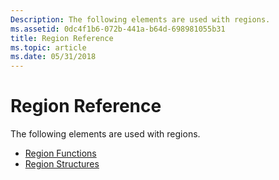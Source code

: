 ```yaml
---
Description: The following elements are used with regions.
ms.assetid: 0dc4f1b6-072b-441a-b64d-698981055b31
title: Region Reference
ms.topic: article
ms.date: 05/31/2018
---
```


# Region Reference

The following elements are used with regions.

-   [Region Functions](region-functions.md)
-   [Region Structures](region-structures.md)

 

 



